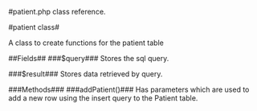 #patient.php class reference.

#patient class#

A class to create functions for the patient table

##Fields##
###$query###
Stores the sql query.

###$result###
Stores data retrieved by query.

###Methods###
###addPatient()###
Has parameters which are used to add a new row using the insert query to the Patient table.

